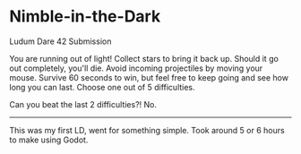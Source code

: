 # Nimble-in-the-Dark
Ludum Dare 42 Submission

You are running out of light! Collect stars to bring it back up. Should it go out completely, you'll die.
Avoid incoming projectiles by moving your mouse.
Survive 60 seconds to win, but feel free to keep going and see how long you can last.
Choose one out of 5 difficulties.

Can you beat the last 2 difficulties?!
No.

-----------------------------------------

This was my first LD, went for something simple. Took around 5 or 6 hours to make using Godot.
